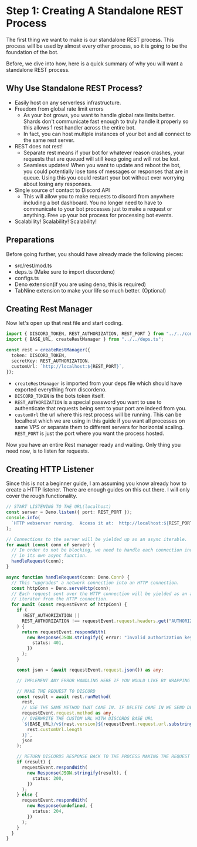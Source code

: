 # Step 1: Creating A Standalone REST Process

The first thing we want to make is our standalone REST process. This process will be used by almost every other process, so it is going to be the foundation of the bot.

Before, we dive into how, here is a quick summary of why you will want a standalone REST process.

## Why Use Standalone REST Process?

- Easily host on any serverless infrastructure.
- Freedom from global rate limit errors
  - As your bot grows, you want to handle global rate limits better. Shards
    don't communicate fast enough to truly handle it properly so this allows 1
    rest handler across the entire bot.
  - In fact, you can host multiple instances of your bot and all connect to the
    same rest server.
- REST does not rest!
  - Separate rest means if your bot for whatever reason crashes, your requests
    that are queued will still keep going and will not be lost.
  - Seamless updates! When you want to update and reboot the bot, you could
    potentially lose tons of messages or responses that are in queue. Using this
    you could restart your bot without ever worrying about losing any responses.
- Single source of contact to Discord API
    - This will allow you to make requests to discord from anywhere including a bot dashboard. You no longer need to have to communicate to your bot processes just to make a request or anything. Free up your bot process for processing bot events.
- Scalability! Scalability! Scalability!

## Preparations

Before going further, you should have already made the following pieces:

- src/rest/mod.ts
- deps.ts (Make sure to import discordeno)
- configs.ts
- Deno extension(if you are using deno, this is required)
- TabNine extension to make your life so much better. (Optional)

## Creating Rest Manager

Now let's open up that rest file and start coding.

```ts
import { DISCORD_TOKEN, REST_AUTHORIZATION, REST_PORT } from "../../configs.ts";
import { BASE_URL, createRestManager } from "../../deps.ts";

const rest = createRestManager({
  token: DISCORD_TOKEN,
  secretKey: REST_AUTHORIZATION,
  customUrl: `http://localhost:${REST_PORT}`,
});
```

- `createRestManager` is imported from your deps file which should have exported everything from discordeno.
- `DISCORD_TOKEN` is the bots token itself.
- `REST_AUTHORIZATION` is a special password you want to use to authenticate that requests being sent to your port are indeed from you.
- `customUrl` the url where this rest process will be running. This can be localhost which we are using in this guide if you want all processes on same VPS or separate them to different servers for horizontal scaling. `REST_PORT` is just the port where you want the process hosted.

Now you have an entire Rest manager ready and waiting. Only thing you need now, is to listen for requests.

## Creating HTTP Listener

Since this is not a beginner guide, I am assuming you know already how to create a HTTP listener. There are enough guides on this out there. I will only cover the rough functionality.

```ts
// START LISTENING TO THE URL(localhost)
const server = Deno.listen({ port: REST_PORT });
console.info(
  `HTTP webserver running.  Access it at:  http://localhost:${REST_PORT}/`
);

// Connections to the server will be yielded up as an async iterable.
for await (const conn of server) {
  // In order to not be blocking, we need to handle each connection individually
  // in its own async function.
  handleRequest(conn);
}

async function handleRequest(conn: Deno.Conn) {
  // This "upgrades" a network connection into an HTTP connection.
  const httpConn = Deno.serveHttp(conn);
  // Each request sent over the HTTP connection will be yielded as an async
  // iterator from the HTTP connection.
  for await (const requestEvent of httpConn) {
    if (
      !REST_AUTHORIZATION ||
      REST_AUTHORIZATION !== requestEvent.request.headers.get("AUTHORIZATION")
    ) {
      return requestEvent.respondWith(
        new Response(JSON.stringify({ error: "Invalid authorization key." }), {
          status: 401,
        })
      );
    }

    const json = (await requestEvent.request.json()) as any;

    // IMPLEMENT ANY ERROR HANDLING HERE IF YOU WOULD LIKE BY WRAPPING THIS IN A CATCH

    // MAKE THE REQUEST TO DISCORD
    const result = await rest.runMethod(
      rest,
      // USE THE SAME METHOD THAT CAME IN. IF DELETE CAME IN WE SEND DELETE OUT
      requestEvent.request.method as any,
      // OVERWRITE THE CUSTOM URL WITH DISCORDS BASE URL
      `${BASE_URL}/v${rest.version}${requestEvent.request.url.substring(
        rest.customUrl.length
      )}`,
      json
    );

    // RETURN DISCORDS RESPONSE BACK TO THE PROCESS MAKING THE REQUEST
    if (result) {
      requestEvent.respondWith(
        new Response(JSON.stringify(result), {
          status: 200,
        })
      );
    } else {
      requestEvent.respondWith(
        new Response(undefined, {
          status: 204,
        })
      );
    }
  }
}
```
